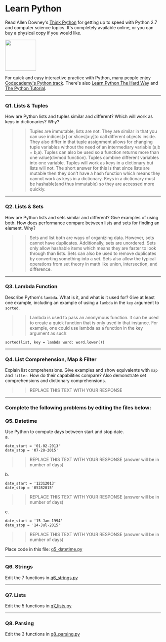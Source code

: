 # Learn Python

Read Allen Downey's [Think Python](http://www.greenteapress.com/thinkpython/) for getting up to speed with Python 2.7 and computer science topics. It's completely available online, or you can buy a physical copy if you would like.

<a href="http://www.greenteapress.com/thinkpython/"><img src="img/think_python.png" style="width: 100px;" target="_blank"></a>

For quick and easy interactive practice with Python, many people enjoy [Codecademy's Python track](http://www.codecademy.com/en/tracks/python). There's also [Learn Python The Hard Way](http://learnpythonthehardway.org/book/) and [The Python Tutorial](https://docs.python.org/2/tutorial/).

---

### Q1. Lists &amp; Tuples

How are Python lists and tuples similar and different? Which will work as keys in dictionaries? Why?

>> Tuples are immutable, lists are not. They are similar in that you can use indices[x] or slices[x:y]to call different objects inside. They also differ in that tuple assignment allows for changing tuple variables without the need of an intermediary variable (a,b = b,a). Tuples can also be used so a function returns more than one value(divmod function). Tuples combine different variables into one variable. Tuples will work as keys in a dictionary but lists will not. The short answer for this is that since lists are mutable then they don't have a hash function which means they cannot work as keys in a dictionary. Keys in a dictionary must be hashable(and thus immutable) so they are accessed more quickly.

---

### Q2. Lists &amp; Sets

How are Python lists and sets similar and different? Give examples of using both. How does performance compare between lists and sets for finding an element. Why?

>> Sets and list both are ways of organizing data. However, sets cannot have duplicates. Additionally, sets are unordered. Sets only allow hashable items which means they are faster to look through than lists. Sets can also be used to remove duplicates by converting something into a set. Sets also allow the typical operations from set theory in math like union, intersection, and difference. 

---

### Q3. Lambda Function

Describe Python's `lambda`. What is it, and what is it used for? Give at least one example, including an example of using a `lambda` in the `key` argument to `sorted`.

>> Lambda is used to pass an anonymous function. It can be used to create a quick function that is only used in that instance. For example, one could use lambda as a function in the key argument as such: 

` sorted(list, key = lambda word: word.lower()) `

---

### Q4. List Comprehension, Map &amp; Filter

Explain list comprehensions. Give examples and show equivalents with `map` and `filter`. How do their capabilities compare? Also demonstrate set comprehensions and dictionary comprehensions.

>> REPLACE THIS TEXT WITH YOUR RESPONSE

---

### Complete the following problems by editing the files below:

### Q5. Datetime
Use Python to compute days between start and stop date.   
a.  

```
date_start = '01-02-2013'    
date_stop = '07-28-2015'
```

>> REPLACE THIS TEXT WITH YOUR RESPONSE (answer will be in number of days)

b.  
```
date_start = '12312013'  
date_stop = '05282015'  
```

>> REPLACE THIS TEXT WITH YOUR RESPONSE (answer will be in number of days)

c.  
```
date_start = '15-Jan-1994'      
date_stop = '14-Jul-2015'  
```

>> REPLACE THIS TEXT WITH YOUR RESPONSE  (answer will be in number of days)

Place code in this file: [q5_datetime.py](python/q5_datetime.py)

---

### Q6. Strings
Edit the 7 functions in [q6_strings.py](python/q6_strings.py)

---

### Q7. Lists
Edit the 5 functions in [q7_lists.py](python/q7_lists.py)

---

### Q8. Parsing
Edit the 3 functions in [q8_parsing.py](python/q8_parsing.py)





